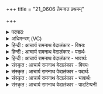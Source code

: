 +++
title = "21_0606 तेमन्वत प्रथमम्"

+++
<details><summary>पदपाठः</summary>

ते꣢। अ꣣मन्वत। प्रथम꣢म्। ना꣡म꣢꣯। गो꣡ना꣢꣯म्। त्रिः। स꣣प्त꣢। प꣣रम꣢म्। ना꣡म꣢꣯। जा꣣नन्। ताः꣢। जा꣣नतीः꣢। अ꣣भि꣢। अ꣣नूषत। क्षाः꣢। आ꣣विः꣢। आ꣣। विः꣢। भु꣣वन्। अरुणीः꣢। य꣡श꣢꣯सा। गा꣡वः꣢꣯। ६०६।
</details>

<details><summary>अधिमन्त्रम् (VC)</summary>

- अग्निः
- वामदेवो गौतमः
- त्रिष्टुप्
- धैवतः
- आरण्यं काण्डम्
</details>

<details><summary>हिन्दी : आचार्य रामनाथ वेदालंकार - विषयः</summary>

वेदवाणियाँ परमात्मा का ही यश गाती हैं, यह कहते हैं।
</details>

<details><summary>हिन्दी : आचार्य रामनाथ वेदालंकार - पदार्थः</summary>

पदार्थान्वयभाषाः -  हे अग्रनायक परमात्मन् ! (ते) प्रसिद्ध विद्वान् जन (नाम) आपके नाम को (प्रथमम्) श्रेष्ठ (अमन्वत) मानते हैं। (गोनां त्रिःसप्त) इक्कीस वेदवाणियाँ, अर्थात् गायत्री आदि इक्कीस छन्दोंवाली ऋचाएँ भी (नाम) आपके नाम को (परमम्) श्रेष्ठ (जानन्) जनाती हैं। (जानतीः) आपके नाम को सर्वश्रेष्ठ जनाती हुई (ताः) वे अर्थगर्भित वेदवाणियाँ (यशसा) आपके महिमागान-जनित यश से (अरुणीः आरोचमान होती हुई (आविर्भुवन्) अध्येताओं के हृदय में प्रकट हो जाती हैं, अपने रहस्यार्थ को खोल देती हैं ॥५॥
</details>

<details><summary>हिन्दी : आचार्य रामनाथ वेदालंकार - भावार्थः</summary>

भावार्थभाषाः -  वेदवाणियाँ मिलकर जिस परब्रह्म की महिमा को गाते-गाते नहीं थकतीं और जिस यशस्वी परब्रह्म के माहात्म्य-कीर्तन से वे स्वयं भी यशोमयी हो गयी हैं, उसकी महिमा को हम भी क्यों न गायें? ॥५॥
</details>

<details><summary>संस्कृत : आचार्य रामनाथ वेदालंकार - विषयः</summary>

अथ वेदवाचः परमात्मन एव यशो गायन्तीत्याह।
</details>

<details><summary>संस्कृत : आचार्य रामनाथ वेदालंकार - पदार्थः</summary>

पदार्थान्वयभाषाः -  हे अग्रणीः परमात्मन् ! (ते)२ प्रसिद्धा विद्वांसः (नाम) त्वदीयं नामधेयम् (प्रथमम्) श्रेष्ठम् (अमन्वत्) मन्यन्ते। (गोनां त्रिःसप्त) वेदवाचाम् एकविंशतिः अपि, सप्त गायत्र्यादीनि, सप्त अतिजगत्यादीनि, सप्त च कृत्यादीनि इति वेदानाम् एकविंशतिः छन्दांसि अपि इत्यर्थः। गवाम् इति प्राप्ते पादान्तत्वाद् ‘गोः पादान्ते। अ० ७।१।५७’ इति नुडागमः। (नाम) त्वदीयं नामधेयम् (परमम्) श्रेष्ठम् (जानन्) ज्ञापयन्ति। (जानतीः) तव नाम श्रेष्ठं ज्ञापयन्त्यः (ताः) प्रसिद्धाः (क्षाः) अर्थगर्भा वेदवाचः। क्षा क्षियतेर्निवासकर्मणः। निरु० २।६। क्षाययन्ति निवासयन्ति गूढमर्थं स्वात्मनि यास्ताः क्षाः। क्षि निवासगत्योः। (अभ्यनूषत) त्वां स्तुवन्ति। अत एव (गावः) ताः वेदवाचः (यशसा) त्वन्महिमगानजनितया कीर्त्या (अरुणीः) अरुण्यः आरोचमानाः सत्यः (आविर्भुवन्) अध्येतॄणां हृदि स्वार्थसमुद्घाटनेन प्रकटिता जायन्ते। तथा चोक्तम्—उ॒त त्वः॒ पश्य॒न्न द॑दर्श॒ वाच॑मु॒त त्वः॑ शृ॒ण्वन्न शृ॑णोत्येनाम्। उ॒तो त्व॑स्मै त॒न्वं विसस्रे जा॒येव॒ पत्य॑ उश॒ती सु॒वासाः॑ ॥ ऋ० १०।७१।४ इति ॥५॥ अत्र ‘जानन्, जानतीः’ इत्युभयत्र ण्यर्थगर्भो ज्ञाधातुर्विज्ञेयः, वेदवाचामचेतनत्वेन ज्ञानासंभवात् ॥५॥
</details>

<details><summary>संस्कृत : आचार्य रामनाथ वेदालंकार - भावार्थः</summary>

भावार्थभाषाः -  वेदवाचः संभूय यस्य परब्रह्मणो महिमानं गायं गायं न श्राम्यन्ति, यस्य च यशोमयस्य माहात्म्यकीर्तनेन ताः स्वयमपि यशोमय्यः सञ्जाताः, तन्महिमाऽस्माभिरपि कुतो न गेयः ॥५॥
</details>

<details><summary>संस्कृत : आचार्य रामनाथ वेदालंकार - पादटिप्पनी</summary>

टिप्पणी:   १. ऋ० ४।१।१६, ‘ते मन्वत प्रथमं नाम धेनोस्त्रिःसप्त मातुः परमाणि विन्दन्। तज्जानतीरभ्यनूषत वा आविर्भुवदरुणीर्यशसा गोः’ ॥ इति पाठः। २. ‘ते’ इति पदं प्रसिद्धपरामर्शकम्। न च युष्मदादेशोऽयमिति मन्तव्यं पादादौ तस्याप्राप्तेः स्वरविरोधाच्च।
</details>